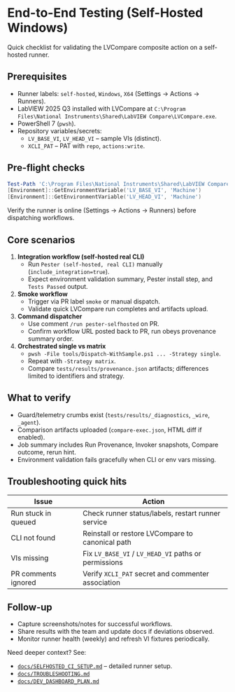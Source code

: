 <!-- markdownlint-disable-next-line MD041 -->
# End-to-End Testing (Self-Hosted Windows)

Quick checklist for validating the LVCompare composite action on a self-hosted runner.

## Prerequisites

- Runner labels: `self-hosted`, `Windows`, `X64` (Settings → Actions → Runners).
- LabVIEW 2025 Q3 installed with LVCompare at
  `C:\Program Files\National Instruments\Shared\LabVIEW Compare\LVCompare.exe`.
- PowerShell 7 (`pwsh`).
- Repository variables/secrets:
  - `LV_BASE_VI`, `LV_HEAD_VI` – sample VIs (distinct).
  - `XCLI_PAT` – PAT with `repo`, `actions:write`.

## Pre-flight checks

```powershell
Test-Path 'C:\Program Files\National Instruments\Shared\LabVIEW Compare\LVCompare.exe'
[Environment]::GetEnvironmentVariable('LV_BASE_VI', 'Machine')
[Environment]::GetEnvironmentVariable('LV_HEAD_VI', 'Machine')
```

Verify the runner is online (Settings → Actions → Runners) before dispatching workflows.

## Core scenarios

1. **Integration workflow (self-hosted real CLI)**
   - Run `Pester (self-hosted, real CLI)` manually (`include_integration=true`).
   - Expect environment validation summary, Pester install step, and `Tests Passed` output.
2. **Smoke workflow**
   - Trigger via PR label `smoke` or manual dispatch.
   - Validate quick LVCompare run completes and artifacts upload.
3. **Command dispatcher**
   - Use comment `/run pester-selfhosted` on PR.
   - Confirm workflow URL posted back to PR, run obeys provenance summary order.
4. **Orchestrated single vs matrix**
   - `pwsh -File tools/Dispatch-WithSample.ps1 ... -Strategy single`.
   - Repeat with `-Strategy matrix`.
   - Compare `tests/results/provenance.json` artifacts; differences limited to identifiers and strategy.

## What to verify

- Guard/telemetry crumbs exist (`tests/results/_diagnostics`, `_wire`, `_agent`).
- Comparison artifacts uploaded (`compare-exec.json`, HTML diff if enabled).
- Job summary includes Run Provenance, Invoker snapshots, Compare outcome, rerun hint.
- Environment validation fails gracefully when CLI or env vars missing.

## Troubleshooting quick hits

| Issue | Action |
| ----- | ------ |
| Run stuck in queued | Check runner status/labels, restart runner service |
| CLI not found | Reinstall or restore LVCompare to canonical path |
| VIs missing | Fix `LV_BASE_VI` / `LV_HEAD_VI` paths or permissions |
| PR comments ignored | Verify `XCLI_PAT` secret and commenter association |

## Follow-up

- Capture screenshots/notes for successful workflows.
- Share results with the team and update docs if deviations observed.
- Monitor runner health (weekly) and refresh VI fixtures periodically.

Need deeper context? See:

- [`docs/SELFHOSTED_CI_SETUP.md`](./SELFHOSTED_CI_SETUP.md) – detailed runner setup.
- [`docs/TROUBLESHOOTING.md`](./TROUBLESHOOTING.md)
- [`docs/DEV_DASHBOARD_PLAN.md`](./DEV_DASHBOARD_PLAN.md)
